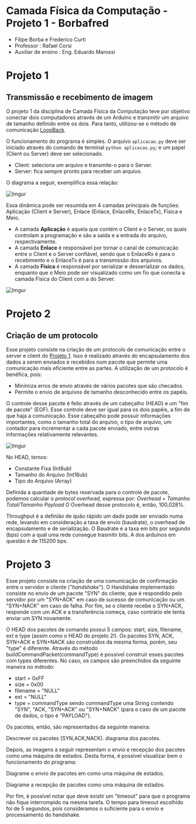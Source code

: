 # Camada Física da Computação - Projeto 1 - Borbafred
- Filipe Borba e Frederico Curti
- Professor : Rafael Corsi
- Auxiliar de ensino : Eng. Eduardo Marossi

# Projeto 1

## Transmissão e recebimento de imagem


O projeto 1 da disciplina de Camada Física da Computação teve por objetivo conectar dois computadores através de um Arduino e transmitir um arquivo de tamanho definido entre os dois. Para tanto, utilizou-se o método de comunicação [LoopBack](https://github.com/Insper/Camada-Fisica-Computacao/wiki/Hardware---Comunica%C3%A7%C3%A3o-modo-LoopBack).


O funcionamento do programa é simples. O arquivo `aplicacao.py` deve ser iniciado através do comando de terminal `python aplicacao.py`; e um papel (Client ou Server) deve ser selecionado.

* Client: seleciona um arquivo e transmite-o para o Server.
* Server: fica sempre pronto para receber um arquivo.

O diagrama a seguir, exemplifica essa relação:  
 
![Imgur](http://i.imgur.com/Bd5pbHv.png)  

Essa dinâmica pode ser resumida em 4 camadas principais de funções: Aplicação (Client e Server), Enlace (Enlace, EnlaceRx, EnlaceTx), Física e Meio. 
* A camada **Aplicação** é aquela que contém o Client e o Server, os quais controlam a programação e são a saída e a entrada do arquivo, respectivamente. 
* A camada **Enlace** é responsável por tornar o canal de comunicação entre o Client e o Server confiável, sendo que o EnlaceRx é para o recebimento e o EnlaceTx é para a transmissão dos arquivos. 
* A camada **Física** é responsável por serializar e desserializar os dados, enquanto que o Meio pode ser visualizado como um fio que conecta a camada Física do Client com a do Server.  

![Imgur](http://i.imgur.com/KGbC4er.png?1)

# Projeto 2

## Criação de um protocolo

Esse projeto consiste na criação de um protocolo de comunicação entre o server e client do [Projeto 1](https://github.com/filipefborba/camadafisica2017-2/wiki/Projeto-1). Isso é realizado através do encapsulamento dos dados a serem enviados e recebidos num pacote que permite uma comunicação mais eficiente entre as partes.
A utilização de um protocolo é benéfica, pois:
* Minimiza erros de envio através de vários pacotes que são checados.
* Permite o envio de arquivos de tamanho desconhecido entre os papéis.

O controle desse pacote é feito através de um cabeçalho (HEAD) e um "fim de pacote" (EOF). Esse controle deve ser igual para os dois papéis, a fim de que haja a comunicação. Esse cabeçalho pode possuir informações importantes, como o tamanho total do arquivo, o tipo de arquivo, um contador para incrementar a cada pacote enviado, entre outras informações relativamente relevantes.

![Imgur](http://i.imgur.com/j4LqFLv.png)

No HEAD, temos:
* Constante Fixa (Int8ub)
* Tamanho do Arquivo (Int16ub)
* Tipo do Arquivo (Array)

Definida a quantiade de bytes reservada para o controle de pacote, podemos calcular o *protocol overhead*, expressa por:
*Overhead = Tamanho Total/Tamanho Payload*
O Overhead desse protocolo é, então, 100,028%.

Throughput é a definião de quão rápido um dado pode ser enviado numa rede, levando em consideração a taxa de envio (baudrate), o overhead de encapsulamento e de serialização. O Baudrate é a taxa em bits por segundo (bps) com a qual uma rede consegue trasmitir bits. A dos arduínos em questão é de 115200 bps.

# Projeto 3

Esse projeto consiste na criação de uma comunicação de confirmação entre o servidor e cliente ("_handshake_"). O Handshake implementado consiste no envio de um pacote "SYN" do cliente, que é respondido pelo servidor por um "SYN+ACK" em caso de sucesso de comunicação ou um "SYN+NACK" em caso de falha. Por fim, se o cliente recebe o SYN+ACK, responde com um ACK e a transferência começa, caso contrário ele tenta enviar um SYN novamente.

O HEAD dos pacotes de comando possui 5 campos: start, size, filename, ext e type (assim como o HEAD do projeto 2!). Os pacotes SYN, ACK, SYN+ACK e SYN+NACK são construídos da mesma forma, porém, seu "type" é diferente. Através do método buildCommandPacket(commandType) é possível construir esses pacotes com types diferentes. No caso, os campos são preenchidos da seguinte maneira no método:
* start = 0xFF
* size = 0x00
* filename = "NULL"
* ext = "NULL"
* type = commandType
sendo commandType uma String contendo "SYN", "ACK, "SYN+ACK" ou "SYN+NACK" (para o caso de um pacote de dados, o tipo é "PAYLOAD").

Os pacotes, então, são representados da seguinte maneira:

Descrever os pacotes (SYN,ACK,NACK). diagrama dos pacotes.

Depois, as imagens a seguir representam o envio e recepção dos pacotes como uma máquina de estados. Desta forma, é possível visualizar bem o funcionamento do programa:

Diagrame o envio de pacotes em como uma máquina de estados.

Diagrame a recepção de pacotes como uma máquina de estados.

Por fim, é possível notar que deve existir um "timeout" para que o programa não fique interrompido na mesma tarefa. O tempo para timeout escolhido foi de 5 segundos, pois consideramos o suficiente para o envio e processamento do handshake.
